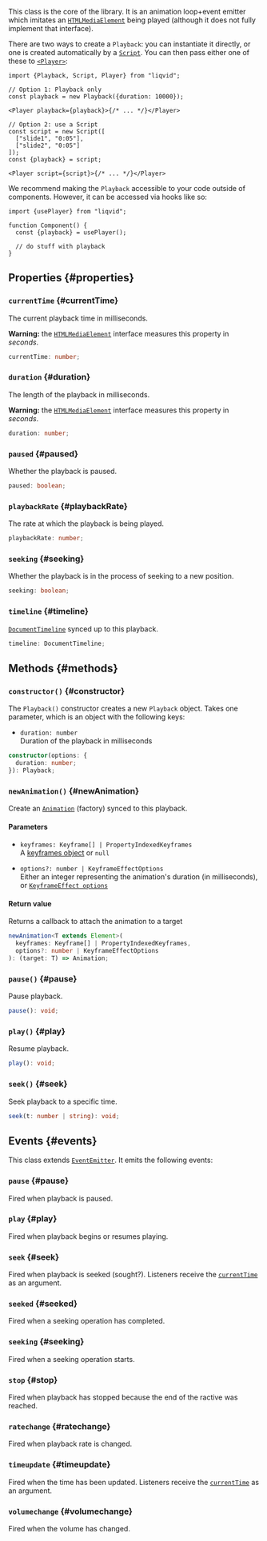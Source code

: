 This class is the core of the library. It is an animation loop+event emitter which imitates an [`HTMLMediaElement`](https://developer.mozilla.org/en-US/docs/Web/API/HTMLMediaElement) being played (although it does not fully implement that interface).

There are two ways to create a `Playback`: you can instantiate it directly, or one is created automatically by a [`Script`](./Script.md). You can then pass either one of these to [`<Player>`](./Player.md):

```tsx
import {Playback, Script, Player} from "liqvid";

// Option 1: Playback only
const playback = new Playback({duration: 10000});

<Player playback={playback}>{/* ... */}</Player>

// Option 2: use a Script
const script = new Script([
  ["slide1", "0:05"],
  ["slide2", "0:05"]
]);
const {playback} = script;

<Player script={script}>{/* ... */}</Player>
```

We recommend making the `Playback` accessible to your code outside of components. However, it can be accessed via hooks like so:
```tsx
import {usePlayer} from "liqvid";

function Component() {
  const {playback} = usePlayer();

  // do stuff with playback
}
```

## Properties {#properties}

<!-- ### `audioContext` {#audioContext}
```typescript
audioContext: AudioContext;
```
### `audioNode` {#audioNode}
```typescript
audioNode: GainNode;
``` -->

### `currentTime` {#currentTime}
The current playback time in milliseconds.

**Warning:** the [`HTMLMediaElement`](https://developer.mozilla.org/en-US/docs/Web/API/HTMLMediaElement/) interface measures this property in *seconds*.

```typescript
currentTime: number;
```

### `duration` {#duration}


The length of the playback in milliseconds.

**Warning:** the [`HTMLMediaElement`](https://developer.mozilla.org/en-US/docs/Web/API/HTMLMediaElement/) interface measures this property in *seconds*.

```typescript
duration: number;
``` 

### `paused` {#paused}

Whether the playback is paused.

```typescript
paused: boolean;
```
### `playbackRate` {#playbackRate}

The rate at which the playback is being played.

```typescript
playbackRate: number;
```

### `seeking` {#seeking}

Whether the playback is in the process of seeking to a new position.

```typescript
seeking: boolean;
```

### `timeline` {#timeline}

[`DocumentTimeline`](https://developer.mozilla.org/en-US/docs/Web/API/DocumentTimeline/DocumentTimeline) synced up to this playback.

```typescript
timeline: DocumentTimeline;
```

## Methods {#methods}

### `constructor()` {#constructor}

The `Playback()` constructor creates a new `Playback` object. Takes one parameter, which is an object with the following keys:

* `duration: number`  
Duration of the playback in milliseconds

```typescript
constructor(options: {
  duration: number;
}): Playback;
```

### `newAnimation()` {#newAnimation}

Create an [`Animation`](https://developer.mozilla.org/en-US/docs/Web/API/Animation) (factory) synced to this playback.

#### Parameters

* `keyframes: Keyframe[] | PropertyIndexedKeyframes`  
A [keyframes object](https://developer.mozilla.org/en-US/docs/Web/API/Web_Animations_API/Keyframe_Formats) or `null`

* `options?: number | KeyframeEffectOptions`  
Either an integer representing the animation's duration (in milliseconds), or [`KeyframeEffect options`](https://developer.mozilla.org/en-US/docs/Web/API/KeyframeEffect/KeyframeEffect#options)

#### Return value
Returns a callback to attach the animation to a target

```typescript
newAnimation<T extends Element>(
  keyframes: Keyframe[] | PropertyIndexedKeyframes,
  options?: number | KeyframeEffectOptions
): (target: T) => Animation;
```

### `pause()` {#pause}

Pause playback.

```typescript
pause(): void;
```

### `play()` {#play}

Resume playback.

```typescript
play(): void;
```

### `seek()` {#seek}

Seek playback to a specific time.

```typescript
seek(t: number | string): void;
```

## Events {#events}

This class extends [`EventEmitter`](https://nodejs.org/dist/v11.13.0/docs/api/events.html#events_class_eventemitter). It emits the following events:

<!-- ### `bufferupdate` {#bufferupdate}

### `cuechange` {#cuechange}
Used for captions. -->

### `pause` {#pause}
Fired when playback is paused.

### `play` {#play}
Fired when playback begins or resumes playing.

### `seek` {#seek}
Fired when playback is seeked (sought?). Listeners receive the [`currentTime`](#currentTime) as an argument.

### `seeked` {#seeked}
Fired when a seeking operation has completed.

### `seeking` {#seeking}
Fired when a seeking operation starts.

### `stop` {#stop}
Fired when playback has stopped because the end of the ractive was reached.

### `ratechange` {#ratechange}
Fired when playback rate is changed.

### `timeupdate` {#timeupdate}
Fired when the time has been updated. Listeners receive the [`currentTime`](#currentTime) as an argument.

### `volumechange` {#volumechange}
Fired when the volume has changed.
